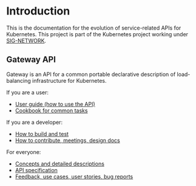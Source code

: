 <!--
Copyright 2019 The Kubernetes Authors.

Licensed under the Apache License, Version 2.0 (the "License");
you may not use this file except in compliance with the License.
You may obtain a copy of the License at

     http://www.apache.org/licenses/LICENSE-2.0

Unless required by applicable law or agreed to in writing, software
distributed under the License is distributed on an "AS IS" BASIS,
WITHOUT WARRANTIES OR CONDITIONS OF ANY KIND, either express or implied.
See the License for the specific language governing permissions and
limitations under the License.
-->

# Introduction

This is the documentation for the evolution of service-related APIs
for Kubernetes. This project is part of the Kubernetes project working
under [SIG-NETWORK][sig-network].

[sig-network]: https://groups.google.com/g/kubernetes-sig-network

## Gateway API

Gateway is an API for a common portable declarative description
of load-balancing infrastructure for Kubernetes.

If you are a user:

* [User guide (how to use the API)](userguide.md)
* [Cookbook for common tasks](cookbook.md)

If you are a developer:

* [How to build and test](devguide.md)
* [How to contribute, meetings, design docs](community.md)

For everyone:

* [Concepts and detailed descriptions](concepts.md)
* [API specification](spec.md)
* [Feedback, use cases, user stories, bug reports](feedback.md)
